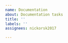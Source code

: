 ```yaml
---
name: Documentation
about: Documentation tasks
title: ''
labels: ''
assignees: nickorsk2017

---
```



